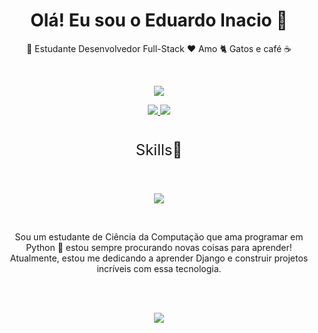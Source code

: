 <h1 align="center" >Olá! Eu sou o Eduardo Inacio 👋</h1>
<p align="center">
💼 Estudante Desenvolvedor Full-Stack
❤️ Amo 🐈 Gatos e café ☕
</p>

<br>

<p align="center">
    <a href="https://github.com/mesasdds?tab=repositories">
        <img src= "https://github-readme-stats.vercel.app/api?username=mesasdds&show_icons=true&theme=radical">
    </a>
</p>



<p align="center">
  <a href="https://www.linkedin.com/in/eduardo-inacio/">
    <img src="https://skillicons.dev/icons?i=linkedin"/>
  </a>
  <a href="https://github.com/mesasdds">
    <img src="https://skillicons.dev/icons?i=github">
  </a>
</p>
<h1></h1>

<p align="center" style="font-size:x-large;">Skills🚀</p>
<br>

<p align="center">
  <a href="https://skillicons.dev">
    <img src="https://skillicons.dev/icons?i=,django,py,selenium,html,css,js,mysql,react" />
  </a>
</p>
<br>


<p align="center">
Sou um estudante de Ciência da Computação que ama programar em Python 🐍 estou sempre procurando novas coisas para aprender! Atualmente, estou me dedicando a aprender Django e construir projetos incríveis com essa tecnologia.
</p>
 <br>
 <br>

<p align="center">
    <a href="https://github.com/mesasdds?tab=repositories">
        <img src= "https://github-readme-stats.vercel.app/api/top-langs/?username=mesasdds">
    </a>
</p>

<br>

